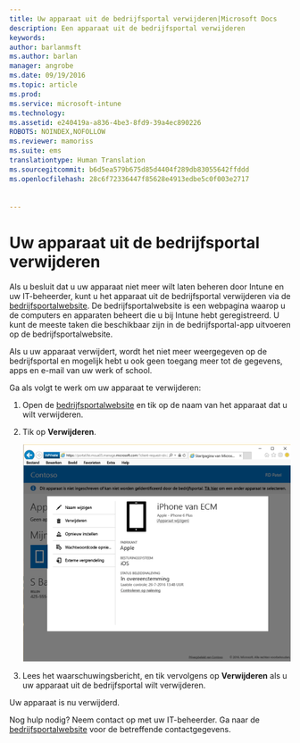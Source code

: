 ```yaml
---
title: Uw apparaat uit de bedrijfsportal verwijderen|Microsoft Docs
description: Een apparaat uit de bedrijfsportal verwijderen
keywords: 
author: barlanmsft
ms.author: barlan
manager: angrobe
ms.date: 09/19/2016
ms.topic: article
ms.prod: 
ms.service: microsoft-intune
ms.technology: 
ms.assetid: e240419a-a836-4be3-8fd9-39a4ec890226
ROBOTS: NOINDEX,NOFOLLOW
ms.reviewer: mamoriss
ms.suite: ems
translationtype: Human Translation
ms.sourcegitcommit: b6d5ea579b675d85d4404f289db83055642ffddd
ms.openlocfilehash: 28c6f72336447f85628e4913edbe5c0f003e2717


---
```



# <a name="remove-your-device-from-the-company-portal"></a>Uw apparaat uit de bedrijfsportal verwijderen

Als u besluit dat u uw apparaat niet meer wilt laten beheren door Intune en uw IT-beheerder, kunt u het apparaat uit de bedrijfsportal verwijderen via de [bedrijfsportalwebsite](http://portal.manage.microsoft.com). De bedrijfsportalwebsite is een webpagina waarop u de computers en apparaten beheert die u bij Intune hebt geregistreerd. U kunt de meeste taken die beschikbaar zijn in de bedrijfsportal-app uitvoeren op de bedrijfsportalwebsite.

Als u uw apparaat verwijdert, wordt het niet meer weergegeven op de bedrijfsportal en mogelijk hebt u ook geen toegang meer tot de gegevens, apps en e-mail van uw werk of school.

Ga als volgt te werk om uw apparaat te verwijderen:

1.  Open de [bedrijfsportalwebsite](http://portal.manage.microsoft.com) en tik op de naam van het apparaat dat u wilt verwijderen.

2.  Tik op **Verwijderen**.

    ![Optie voor het verwijderen van een apparaat op de bedrijfsportalwebsite](./media/iwp-screen-with-all-options.png)

3. Lees het waarschuwingsbericht, en tik vervolgens op **Verwijderen** als u uw apparaat uit de bedrijfsportal wilt verwijderen.

Uw apparaat is nu verwijderd.

Nog hulp nodig? Neem contact op met uw IT-beheerder. Ga naar de [bedrijfsportalwebsite](http://portal.manage.microsoft.com) voor de betreffende contactgegevens.



<!--HONumber=Dec16_HO2-->


